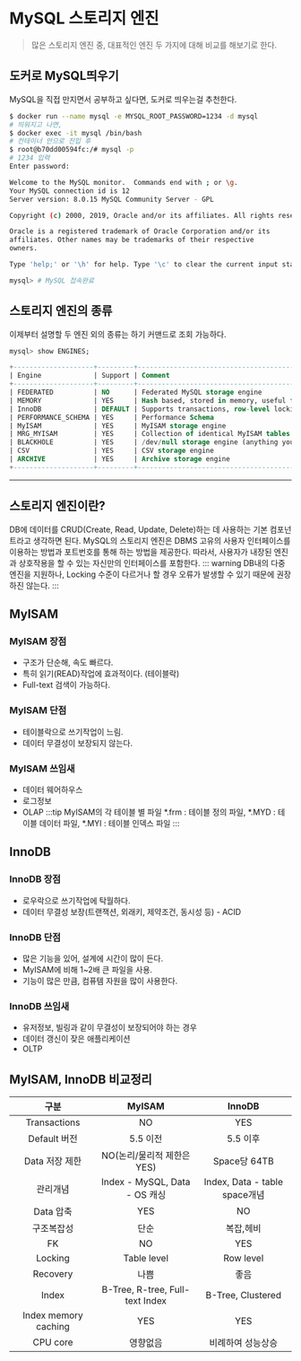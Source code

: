# MySQL 스토리지 엔진
> 많은 스토리지 엔진 중, 대표적인 엔진 두 가지에 대해 비교를 해보기로 한다.

## 도커로 MySQL띄우기
MySQL을 직접 만지면서 공부하고 싶다면, 도커로 띄우는걸 추천한다.
```bash
$ docker run --name mysql -e MYSQL_ROOT_PASSWORD=1234 -d mysql
# 띄워지고 나면,
$ docker exec -it mysql /bin/bash
# 컨테이너 안으로 진입 후
$ root@b70dd00594fc:/# mysql -p
# 1234 입력
Enter password:

Welcome to the MySQL monitor.  Commands end with ; or \g.
Your MySQL connection id is 12
Server version: 8.0.15 MySQL Community Server - GPL

Copyright (c) 2000, 2019, Oracle and/or its affiliates. All rights reserved.

Oracle is a registered trademark of Oracle Corporation and/or its
affiliates. Other names may be trademarks of their respective
owners.

Type 'help;' or '\h' for help. Type '\c' to clear the current input statement.

mysql> # MySQL 접속완료
```

## 스토리지 엔진의 종류
이제부터 설명할 두 엔진 외의 종류는 하기 커맨드로 조회 가능하다.
```sql
mysql> show ENGINES;

+--------------------+---------+----------------------------------------------------------------+--------------+------+------------+
| Engine             | Support | Comment                                                        | Transactions | XA   | Savepoints |
+--------------------+---------+----------------------------------------------------------------+--------------+------+------------+
| FEDERATED          | NO      | Federated MySQL storage engine                                 | NULL         | NULL | NULL       |
| MEMORY             | YES     | Hash based, stored in memory, useful for temporary tables      | NO           | NO   | NO         |
| InnoDB             | DEFAULT | Supports transactions, row-level locking, and foreign keys     | YES          | YES  | YES        |
| PERFORMANCE_SCHEMA | YES     | Performance Schema                                             | NO           | NO   | NO         |
| MyISAM             | YES     | MyISAM storage engine                                          | NO           | NO   | NO         |
| MRG_MYISAM         | YES     | Collection of identical MyISAM tables                          | NO           | NO   | NO         |
| BLACKHOLE          | YES     | /dev/null storage engine (anything you write to it disappears) | NO           | NO   | NO         |
| CSV                | YES     | CSV storage engine                                             | NO           | NO   | NO         |
| ARCHIVE            | YES     | Archive storage engine                                         | NO           | NO   | NO         |
+--------------------+---------+----------------------------------------------------------------+--------------+------+------------+
```

---

## 스토리지 엔진이란?
DB에 데이터를 CRUD(Create, Read, Update, Delete)하는 데 사용하는 기본 컴포넌트라고 생각하면 된다.
MySQL의 스토리지 엔진은 DBMS 고유의 사용자 인터페이스를 이용하는 방법과 포트번호를 통해 하는 방법을 제공한다. 따라서, 사용자가 내장된 엔진과 상호작용을 할 수 있는 자신만의 인터페이스를 포함한다. 
::: warning
DB내의 다중 엔진을 지원하나, Locking 수준이 다르거나 할 경우 오류가 발생할 수 있기 때문에 권장하진 않는다.
:::

## MyISAM
### MyISAM 장점
- 구조가 단순해, 속도 빠르다.
- 특히 읽기(READ)작업에 효과적이다. (테이블락)
- Full-text 검색이 가능하다.

### MyISAM 단점
- 테이블락으로 쓰기작업이 느림.
- 데이터 무결성이 보장되지 않는다.

### MyISAM 쓰임새
- 데이터 웨어하우스
- 로그정보
- OLAP
:::tip MyISAM의 각 테이블 별 파일
*.frm : 테이블 정의 파일, *.MYD : 테이블 데이터 파일, *.MYI : 테이블 인덱스 파일
:::

## InnoDB
### InnoDB 장점
- 로우락으로 쓰기작업에 탁월하다.
- 데이터 무결성 보장(트랜잭션, 외래키, 제약조건, 동시성 등) - ACID

### InnoDB 단점
- 많은 기능을 있어, 설계에 시간이 많이 든다.
- MyISAM에 비해 1~2배 큰 파일을 사용.
- 기능이 많은 만큼, 컴퓨템 자원을 많이 사용한다.

### InnoDB 쓰임새
- 유저정보, 빌링과 같이 무결성이 보장되어야 하는 경우
- 데이터 갱신이 잦은 애플리케이션
- OLTP

## MyISAM, InnoDB 비교정리
| 구분                 | MyISAM                          | InnoDB                        |
| :-:                  | :-:                             | :-:                           |
| Transactions         | NO                              | YES                           |
| Default 버전         | 5.5 이전                        | 5.5 이후                      |
| Data 저장 제한       | NO(논리/물리적 제한은 YES)      | Space당 64TB                  |
| 관리개념             | Index - MySQL, Data - OS 캐싱   | Index, Data - table space개념 |
| Data 압축            | YES                             | NO                            |
| 구조복잡성           | 단순                            | 복잡,헤비                     |
| FK                   | NO                              | YES                           |
| Locking              | Table level                     | Row level                     |
| Recovery             | 나쁨                            | 좋음                          |
| Index                | B-Tree, R-tree, Full-text Index | B-Tree, Clustered             |
| Index memory caching | YES                             | YES                           |
| CPU core             | 영향없음                        | 비례하여 성능상승             |

